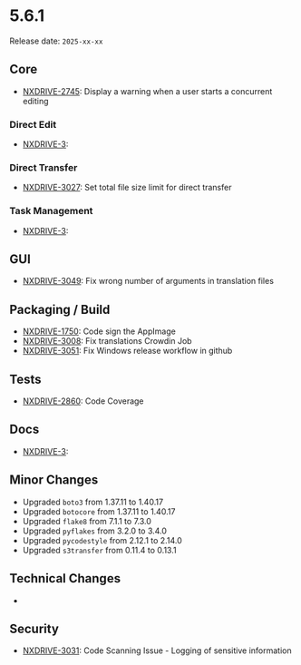 # 5.6.1

Release date: `2025-xx-xx`

## Core

- [NXDRIVE-2745](https://hyland.atlassian.net/browse/NXDRIVE-2745): Display a warning when a user starts a concurrent editing

### Direct Edit

- [NXDRIVE-3](https://hyland.atlassian.net/browse/NXDRIVE-3):

### Direct Transfer

- [NXDRIVE-3027](https://hyland.atlassian.net/browse/NXDRIVE-3027): Set total file size limit for direct transfer

### Task Management

- [NXDRIVE-3](https://hyland.atlassian.net/browse/NXDRIVE-3):

## GUI

- [NXDRIVE-3049](https://hyland.atlassian.net/browse/NXDRIVE-3049): Fix wrong number of arguments in translation files

## Packaging / Build

- [NXDRIVE-1750](https://hyland.atlassian.net/browse/NXDRIVE-1750): Code sign the AppImage
- [NXDRIVE-3008](https://hyland.atlassian.net/browse/NXDRIVE-3008): Fix translations Crowdin Job
- [NXDRIVE-3051](https://hyland.atlassian.net/browse/NXDRIVE-3051): Fix Windows release workflow in github

## Tests

- [NXDRIVE-2860](https://hyland.atlassian.net/browse/NXDRIVE-2860): Code Coverage

## Docs

- [NXDRIVE-3](https://hyland.atlassian.net/browse/NXDRIVE-3):

## Minor Changes

- Upgraded `boto3` from 1.37.11 to 1.40.17
- Upgraded `botocore` from 1.37.11 to 1.40.17
- Upgraded `flake8` from 7.1.1 to 7.3.0
- Upgraded `pyflakes` from 3.2.0 to 3.4.0
- Upgraded `pycodestyle` from 2.12.1 to 2.14.0
- Upgraded `s3transfer` from 0.11.4 to 0.13.1

## Technical Changes

-

## Security

- [NXDRIVE-3031](https://hyland.atlassian.net/browse/NXDRIVE-3031): Code Scanning Issue - Logging of sensitive information
